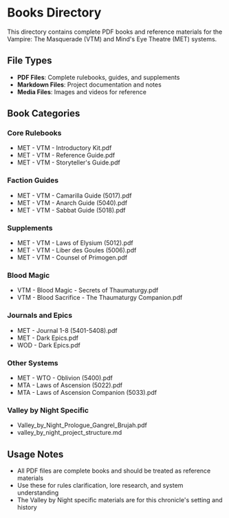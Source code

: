 # Books Directory

This directory contains complete PDF books and reference materials for the Vampire: The Masquerade (VTM) and Mind's Eye Theatre (MET) systems.

## File Types
- **PDF Files**: Complete rulebooks, guides, and supplements
- **Markdown Files**: Project documentation and notes
- **Media Files**: Images and videos for reference

## Book Categories

### Core Rulebooks
- MET - VTM - Introductory Kit.pdf
- MET - VTM - Reference Guide.pdf
- MET - VTM - Storyteller's Guide.pdf

### Faction Guides
- MET - VTM - Camarilla Guide (5017).pdf
- MET - VTM - Anarch Guide (5040).pdf
- MET - VTM - Sabbat Guide (5018).pdf

### Supplements
- MET - VTM - Laws of Elysium (5012).pdf
- MET - VTM - Liber des Goules (5006).pdf
- MET - VTM - Counsel of Primogen.pdf

### Blood Magic
- VTM - Blood Magic - Secrets of Thaumaturgy.pdf
- VTM - Blood Sacrifice - The Thaumaturgy Companion.pdf

### Journals and Epics
- MET - Journal 1-8 (5401-5408).pdf
- MET - Dark Epics.pdf
- WOD - Dark Epics.pdf

### Other Systems
- MET - WTO - Oblivion (5400).pdf
- MTA - Laws of Ascension (5022).pdf
- MTA - Laws of Ascension Companion (5033).pdf

### Valley by Night Specific
- Valley_by_Night_Prologue_Gangrel_Brujah.pdf
- valley_by_night_project_structure.md

## Usage Notes
- All PDF files are complete books and should be treated as reference materials
- Use these for rules clarification, lore research, and system understanding
- The Valley by Night specific materials are for this chronicle's setting and history
